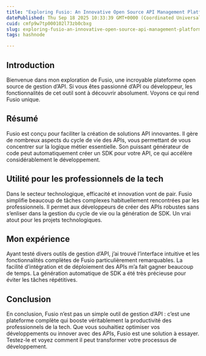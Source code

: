 ```yaml
---
title: "Exploring Fusio: An Innovative Open Source API Management Platform"
datePublished: Thu Sep 18 2025 10:33:39 GMT+0000 (Coordinated Universal Time)
cuid: cmfp9w7tp000102l73zb0cbxg
slug: exploring-fusio-an-innovative-open-source-api-management-platform
tags: hashnode

---
```


## **Introduction**

Bienvenue dans mon exploration de Fusio, une incroyable plateforme open source de gestion d’API. Si vous êtes passionné d’API ou développeur, les fonctionnalités de cet outil sont à découvrir absolument. Voyons ce qui rend Fusio unique.

## **Résumé**

Fusio est conçu pour faciliter la création de solutions API innovantes. Il gère de nombreux aspects du cycle de vie des APIs, vous permettant de vous concentrer sur la logique métier essentielle. Son puissant générateur de code peut automatiquement créer un SDK pour votre API, ce qui accélère considérablement le développement.

## **Utilité pour les professionnels de la tech**

Dans le secteur technologique, efficacité et innovation vont de pair. Fusio simplifie beaucoup de tâches complexes habituellement rencontrées par les professionnels. Il permet aux développeurs de créer des APIs robustes sans s’enliser dans la gestion du cycle de vie ou la génération de SDK. Un vrai atout pour les projets technologiques.

## **Mon expérience**

Ayant testé divers outils de gestion d’API, j’ai trouvé l’interface intuitive et les fonctionnalités complètes de Fusio particulièrement remarquables. La facilité d’intégration et de déploiement des APIs m’a fait gagner beaucoup de temps. La génération automatique de SDK a été très précieuse pour éviter les tâches répétitives.

## **Conclusion**

En conclusion, Fusio n’est pas un simple outil de gestion d’API : c’est une plateforme complète qui booste véritablement la productivité des professionnels de la tech. Que vous souhaitiez optimiser vos développements ou innover avec des APIs, Fusio est une solution à essayer. Testez-le et voyez comment il peut transformer votre processus de développement.